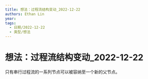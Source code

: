 ```yaml
---
title: 想法：过程流结构变动_2022-12-22
authors: Ethan Lin
year:
tags:
  - 日期/2022-12-22 
  - 类型/想法 
---
```



# 想法：过程流结构变动_2022-12-22






只有串行过程流的一系列节点可以被容纳至一个新的父节点。


